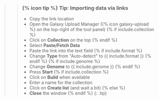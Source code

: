 >
>    > ### {% icon tip %} Tip: Importing data via links
>    >
>    > * Copy the link location
>    > * Open the Galaxy Upload Manager ({% icon galaxy-upload %} on the top-right of the tool panel)
>    > {% if include.collection %}
>    > * Click on **Collection** on the top
>    > {% endif %}
>    > * Select **Paste/Fetch Data**
>    > * Paste the link into the text field
>    > {% if include.format %}
>    > * Change **Type** from "Auto-detect" to {{ include.format }}
>    > {% endif %}
>    > {% if include.genome %}
>    > * Change **Genome** to {{ include.genome }}
>    > {% endif %}
>    > * Press **Start**
>    > {% if include.collection %}
>    > * Click on **Build** when available
>    > * Enter a name for the collection
>    > * Click on **Create list** (and wait a bit)
>    > {% else %}
>    > * **Close** the window
>    > {% endif %}
>    {: .tip}
>